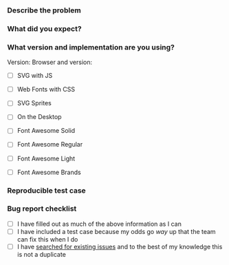 ### Describe the problem

<!--- What happened? What are you seeing? How did you arrive here? -->

### What did you expect?

<!--- How would you like this to work instead? -->

### What version and implementation are you using?

Version: <!--- Give us the version number here -->
Browser and version: <!--- If applicable give us the browser specs -->

- [ ] SVG with JS
- [ ] Web Fonts with CSS
- [ ] SVG Sprites
- [ ] On the Desktop

- [ ] Font Awesome Solid
- [ ] Font Awesome Regular
- [ ] Font Awesome Light
- [ ] Font Awesome Brands

### Reproducible test case

<!--- Insert a URL to your test case - use codepen.io, jsfiddle.net, jsbin.com, codesandbox.io, or whatever -->

<!--- Describe any details about the test case that we need to know like "whatever you do, don't click the red button" -->

### Bug report checklist

- [ ] I have filled out as much of the above information as I can
- [ ] I have included a test case because my odds go _way_ up that the team can fix this when I do
- [ ] I have [searched for existing issues](https://github.com/FortAwesome/Font-Awesome-Pro/issues) and to the best of my knowledge this is not a duplicate
